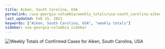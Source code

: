 ```yaml
---
title: Aiken, South Carolina, USA
permalink: /usa-georgia-columbia/weekly_totals/usa-south_carolina-aiken-weekly_totals.html
last_updated: Feb 15, 2021
keywords: ["Aiken, South Carolina, USA", "weekly totals"]
sidebar: usa-georgia-columbia_sidebar
---
```


![Weekly Totals of Confirmed Cases for Aiken, South Carolina, USA](/covid_tracker/images/graphs/usa-south_carolina-aiken-weekly_totals_graph.png)
